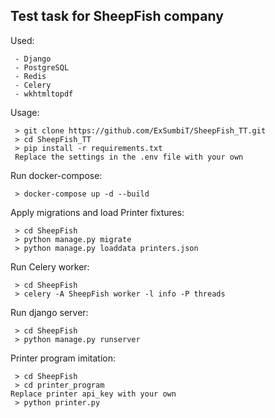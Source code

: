 ## Test task for SheepFish company

Used:

```
 - Django
 - PostgreSQL
 - Redis
 - Celery
 - wkhtmltopdf
```

Usage:

```
 > git clone https://github.com/ExSumbiT/SheepFish_TT.git
 > cd SheepFish_TT
 > pip install -r requirements.txt
 Replace the settings in the .env file with your own
```

Run docker-compose:

```
 > docker-compose up -d --build
```

Apply migrations and load Printer fixtures:

```
 > cd SheepFish
 > python manage.py migrate
 > python manage.py loaddata printers.json
```

Run Celery worker:

```
 > cd SheepFish
 > celery -A SheepFish worker -l info -P threads
```

Run django server:

```
 > cd SheepFish
 > python manage.py runserver
```

Printer program imitation:

```
 > cd SheepFish
 > cd printer_program
Replace printer api_key with your own
 > python printer.py
```
